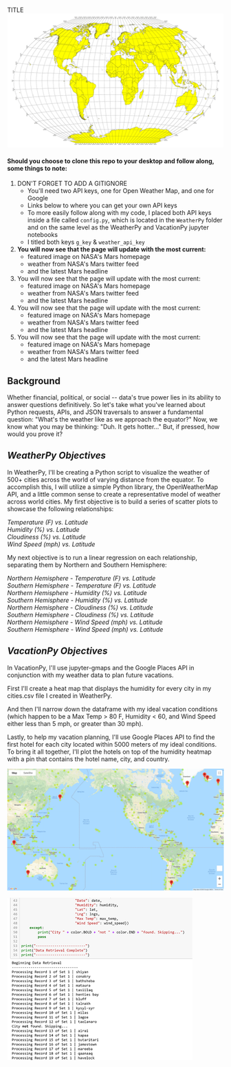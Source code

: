 TITLE
![global_grid](WeatherPy/Images/global_grid.png) 

#### Should you choose to clone this repo to your desktop and follow along, some things to note: ###
1. DON'T FORGET TO ADD A GITIGNORE 
      + You'll need two API keys, one for Open Weather Map, and one for Google     
      + Links below to where you can get your own API keys 
      + To more easily follow along with my code, I placed both API keys inside a file called `config.py`, which is located in the `WeatherPy` folder and on the same level as the WeatherPy and VacationPy jupyter notebooks 
      + I titled both keys `g_key` & `weather_api_key`
2. <b>You will now see that the page will update with the most current:</b>  
      + featured image on NASA's Mars homepage     
      + weather from NASA's Mars twitter feed  
      + and the latest Mars headline 
3. You will now see that the page will update with the most current:  
      + featured image on NASA's Mars homepage     
      + weather from NASA's Mars twitter feed  
      + and the latest Mars headline 
4. You will now see that the page will update with the most current:  
      + featured image on NASA's Mars homepage     
      + weather from NASA's Mars twitter feed  
      + and the latest Mars headline        
5. You will now see that the page will update with the most current:  
      + featured image on NASA's Mars homepage     
      + weather from NASA's Mars twitter feed  
      + and the latest Mars headline 
               


Background
----------

Whether financial, political, or social -- data's true power lies in its ability to answer questions definitively. So let's take what you've learned about Python requests, APIs, and JSON traversals to answer a fundamental question: "What's the weather like as we approach the equator?"
Now, we know what you may be thinking: "Duh. It gets hotter..."
But, if pressed, how would you prove it?

*WeatherPy Objectives*
-------------------
In WeatherPy, I'll be creating a Python script to visualize the weather of 500+ cities across the world of varying distance from the equator. To accomplish this, I will utilize a simple Python library, the OpenWeatherMap API, and a little common sense to create a representative model of weather across world cities.
My first objective is to build a series of scatter plots to showcase the following relationships:

*Temperature (F) vs. Latitude*          
*Humidity (%) vs. Latitude*         
*Cloudiness (%) vs. Latitude*        
*Wind Speed (mph) vs. Latitude*         

My next objective is to run a linear regression on each relationship, separating them by Northern and Southern Hemisphere:

*Northern Hemisphere - Temperature (F) vs. Latitude*     
*Southern Hemisphere - Temperature (F) vs. Latitude*     
*Northern Hemisphere - Humidity (%) vs. Latitude*     
*Southern Hemisphere - Humidity (%) vs. Latitude*     
*Northern Hemisphere - Cloudiness (%) vs. Latitude*     
*Southern Hemisphere - Cloudiness (%) vs. Latitude*     
*Northern Hemisphere - Wind Speed (mph) vs. Latitude*     
*Southern Hemisphere - Wind Speed (mph) vs. Latitude*     

*VacationPy Objectives*
-----------------------
In VacationPy, I'll use jupyter-gmaps and the Google Places API in conjunction with my weather data to plan future vacations. 

First I'll create a heat map that displays the humidity for every city in my cities.csv file I created in WeatherPy.

And then I'll narrow down the dataframe with my ideal vacation conditions (which happen to be a Max Temp > 80 F, Humidity < 60, and Wind Speed either less than 5 mph, or greater than 30 mph).

Lastly, to help my vacation planning, I'll use Google Places API to find the first hotel for each city located within 5000 meters of my ideal conditions.  To bring it all together, I'll plot the hotels on top of the humidity heatmap with a pin that contains the hotel name, city, and country.

![vacay](WeatherPy/Images/vacay.png)  

![API_calls](WeatherPy/Images/API_calls.PNG)  

